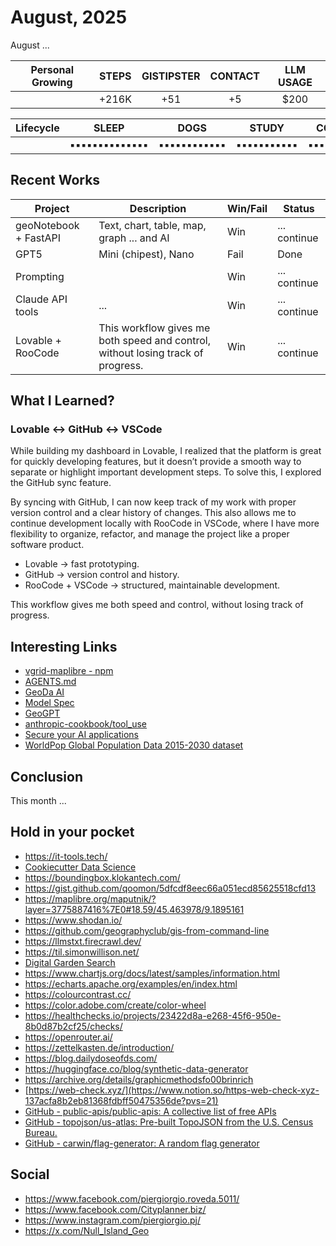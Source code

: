 # August, 2025

August ...

|Personal Growing| STEPS | GISTIPSTER | CONTACT | LLM USAGE       |
|---| :---: | :---: | :---: | :---: |
|| +216K    | +51 | +5 | $200 |

|Lifecycle| SLEEP | DOGS | STUDY | CODE | X |
|---| :---: | :---: | :---: | :---: | :---: |
||▪▪▪▪▪▪▪▪▪▪▪▪▪▪|▪▪▪▪▪▪▪▪▪▪▪▪|▪▪▪▪▪▪▪▪▪▪▪|▪▪▪▪▪▪▪▪|▪▪▪▪▪|

## Recent Works

| Project              | Description                                        | Win/Fail | Status       |
| -------------------- | -------------------------------------------------- | -------- | ------------ |
| geoNotebook + FastAPI    | Text, chart, table, map, graph ... and AI       | Win      | ... continue |
| GPT5      | Mini (chipest), Nano             | Fail     | Done |
| Prompting         | <system> <assistant> <user> <tools>                | Win     | ... continue |
| Claude API tools | ...         | Win     | ... continue |
| Lovable + RooCode | This workflow gives me both speed and control, without losing track of progress.        | Win     | ... continue |

## What I Learned?

### Lovable ↔ GitHub ↔ VSCode

While building my dashboard in Lovable, I realized that the platform is great for quickly developing features, but it doesn’t provide a smooth way to separate or highlight important development steps. To solve this, I explored the GitHub sync feature.

By syncing with GitHub, I can now keep track of my work with proper version control and a clear history of changes. This also allows me to continue development locally with RooCode in VSCode, where I have more flexibility to organize, refactor, and manage the project like a proper software product.

- Lovable → fast prototyping.
- GitHub → version control and history.
- RooCode + VSCode → structured, maintainable development.

This workflow gives me both speed and control, without losing track of progress.

## Interesting Links

- [vgrid-maplibre - npm](https://www.npmjs.com/package/vgrid-maplibre)
- [AGENTS.md](https://agents.md/)
- [GeoDa AI](https://openjsf.org/blog/introducing-geoda-ai)
- [Model Spec](https://cdn.openai.com/spec/model-spec-2024-05-08.html)
- [GeoGPT](https://geogpt.zero2x.org/)
- [anthropic-cookbook/tool_use](https://github.com/anthropics/anthropic-cookbook/blob/main/tool_use/customer_service_agent.ipynb)
- [Secure your AI applications](https://www.promptfoo.dev/)
- [WorldPop Global Population Data 2015-2030 dataset](https://gee-community-catalog.org/projects/worldpop/#available-data)

## Conclusion

This month ...

## Hold in your pocket

- https://it-tools.tech/
- [Cookiecutter Data Science](https://cookiecutter-data-science.drivendata.org/using-the-template/)
- https://boundingbox.klokantech.com/
- https://gist.github.com/qoomon/5dfcdf8eec66a051ecd85625518cfd13
- https://maplibre.org/maputnik/?layer=3775887416%7E0#18.59/45.463978/9.1895161
- https://www.shodan.io/
- https://github.com/geographyclub/gis-from-command-line
- https://llmstxt.firecrawl.dev/
- https://til.simonwillison.net/
- [Digital Garden Search](https://github.com/topics/digital-garden?ref=hackernoon.com)
- https://www.chartjs.org/docs/latest/samples/information.html
- https://echarts.apache.org/examples/en/index.html
- https://colourcontrast.cc/
- https://color.adobe.com/create/color-wheel
- https://healthchecks.io/projects/23422d8a-e268-45f6-950e-8b0d87b2cf25/checks/
- https://openrouter.ai/
- https://zettelkasten.de/introduction/
- https://blog.dailydoseofds.com/
- https://huggingface.co/blog/synthetic-data-generator
- https://archive.org/details/graphicmethodsfo00brinrich
- [https://web-check.xyz/](https://www.notion.so/https-web-check-xyz-137acfa8b2eb81368fdbff50475356de?pvs=21)
- [GitHub - public-apis/public-apis: A collective list of free APIs](https://www.notion.so/GitHub-public-apis-public-apis-A-collective-list-of-free-APIs-ad94edec12be49968478f7811ec29fa5?pvs=21)
- [GitHub - topojson/us-atlas: Pre-built TopoJSON from the U.S. Census Bureau.](https://www.notion.so/GitHub-topojson-us-atlas-Pre-built-TopoJSON-from-the-U-S-Census-Bureau-6d1b883459164125824be131459bd9a6?pvs=21)
- [GitHub - carwin/flag-generator: A random flag generator](https://www.notion.so/GitHub-carwin-flag-generator-A-random-flag-generator-7adf5724d68242b0a3713e0afebc0008?pvs=21)

## Social

- https://www.facebook.com/piergiorgio.roveda.5011/
- https://www.facebook.com/Cityplanner.biz/
- https://www.instagram.com/piergiorgio.pj/
- https://x.com/Null_Island_Geo